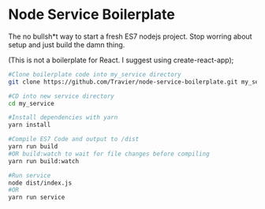 # Node Service Boilerplate
The no bullsh*t way to start a fresh ES7 nodejs project. Stop worring about setup and just build the damn thing.

(This is not a boilerplate for React. I suggest using create-react-app);

```bash
#Clone boilerplate code into my_service directory
git clone https://github.com/Travier/node-service-boilerplate.git my_service

#CD into new service directory
cd my_service

#Install dependencies with yarn
yarn install

#Compile ES7 Code and output to /dist
yarn run build
#OR build:watch to wait for file changes before compiling
yarn run build:watch

#Run service
node dist/index.js
#OR
yarn run service
```
